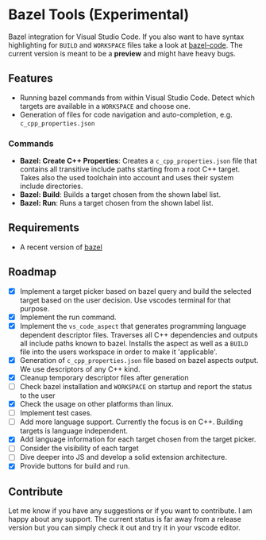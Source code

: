# Bazel Tools (Experimental)

Bazel integration for Visual Studio Code. If you also want to have syntax highlighting for `BUILD` and `WORKSPACE` files take a look at [bazel-code](https://github.com/devoncarew/bazel-code). The current version is meant to be a **preview** and might have heavy bugs.

## Features

* Running bazel commands from within Visual Studio Code. Detect which targets are available in a `WORKSPACE` and choose one.
* Generation of files for code navigation and auto-completion, e.g. `c_cpp_properties.json`

### Commands
* **Bazel: Create C++ Properties**: Creates a `c_cpp_properties.json` file that contains all transitive include paths starting from a root C++ target. Takes also the used toolchain into account and uses their system include directories.
* **Bazel: Build**: Builds a target chosen from the shown label list.
* **Bazel: Run**: Runs a target chosen from the shown label list.

## Requirements

* A recent version of [bazel](https://www.bazel.build/)

## Roadmap
- [x] Implement a target picker based on bazel query and build the selected target based on the user decision. Use vscodes terminal for that purpose.
- [x] Implement the run command.
- [x] Implement the `vs_code_aspect` that generates programming language dependent descriptor files. Traverses all C++ dependencies and outputs all include paths known to bazel. Installs the aspect as well as a `BUILD` file into the users workspace in order to make it 'applicable'.
- [x] Generation of `c_cpp_properties.json` file based on bazel aspects output. We use descriptors of any C++ kind.
- [x] Cleanup temporary descriptor files after generation
- [ ] Check bazel installation and `WORKSPACE` on startup and report the status to the user
- [x] Check the usage on other platforms than linux.
- [ ] Implement test cases.
- [ ] Add more language support. Currently the focus is on C++. Building targets is language independent.
- [x] Add language information for each target chosen from the target picker.
- [ ] Consider the visibility of each target
- [ ] Dive deeper into JS and develop a solid extension architecture.
- [x] Provide buttons for build and run.

## Contribute
Let me know if you have any suggestions or if you want to contribute. I am happy about any support. The current status is far away from a release version but you can simply check it out and try it in your vscode editor.
